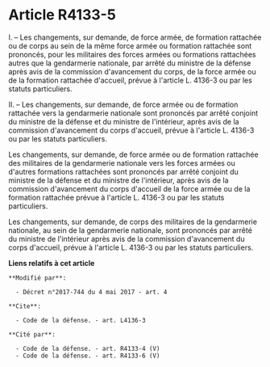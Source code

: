 # Article R4133-5

I. – Les changements, sur demande, de force armée, de formation rattachée ou de corps au sein de la même force armée ou
formation rattachée sont prononcés, pour les militaires des forces armées ou formations rattachées autres que la gendarmerie
nationale, par arrêté du ministre de la défense après avis de la commission d'avancement du corps, de la force armée ou de la
formation rattachée d'accueil, prévue à l'article L. 4136-3 ou par les statuts particuliers.

II. – Les changements, sur demande, de force armée ou de formation rattachée vers la gendarmerie nationale sont prononcés par
arrêté conjoint du ministre de la défense et du ministre de l'intérieur, après avis de la commission d'avancement du corps
d'accueil, prévue à l'article L. 4136-3 ou par les statuts particuliers.

Les changements, sur demande, de force armée ou de formation rattachée des militaires de la gendarmerie nationale vers les
forces armées ou d'autres formations rattachées sont prononcés par arrêté conjoint du ministre de la défense et du ministre
de l'intérieur, après avis de la commission d'avancement du corps d'accueil de la force armée ou de la formation rattachée
prévue à l'article L. 4136-3 ou par les statuts particuliers.

Les changements, sur demande, de corps des militaires de la gendarmerie nationale, au sein de la gendarmerie nationale, sont
prononcés par arrêté du ministre de l'intérieur après avis de la commission d'avancement du corps d'accueil, prévue à
l'article L. 4136-3 ou par les statuts particuliers.

**Liens relatifs à cet article**

	**Modifié par**:

	  - Décret n°2017-744 du 4 mai 2017 - art. 4

	**Cite**:

	  - Code de la défense. - art. L4136-3

	**Cité par**:

	  - Code de la défense. - art. R4133-4 (V)
	  - Code de la défense. - art. R4133-6 (V)
